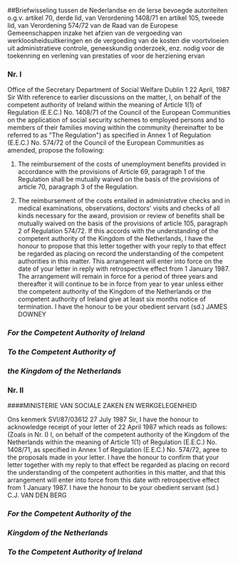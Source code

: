 <meta http-equiv='Content-Type' content='text/html; charset=utf-8' />

##Briefwisseling tussen de Nederlandse en de Ierse bevoegde autoriteiten o.g.v. artikel 70, derde lid, van Verordening 1408/71 en artikel 105, tweede lid, van Verordening 574/72 van de Raad van de Europese Gemeenschappen inzake het afzien van de vergoeding van werkloosheidsuitkeringen en de vergoeding van de kosten die voortvloeien uit administratieve controle, geneeskundig onderzoek, enz. nodig voor de toekenning en verlening van prestaties of voor de herziening ervan

###   Nr. I  

Office of the Secretary Department of Social Welfare Dublin 1 22 April, 1987 Sir With reference to earlier discussions on the matter, I, on behalf of the competent authority of Ireland within the meaning of Article 1(1) of Regulation (E.E.C.) No. 1408/71 of the Council of the European Communities on the application of social security schemes to employed persons and to members of their families moving within the community (hereinafter to be referred to as "The Regulation") as specified in Annex 1 of Regulation (E.E.C.) No. 574/72 of the Council of the European Communities as amended, propose the following: 

1. The reimbursement of the costs of unemployment benefits provided in accordance with the provisions of Article 69, paragraph 1 of the Regulation shall be mutually waived on the basis of the provisions of article 70, paragraph 3 of the Regulation.  

2. The reimbursement of the costs entailed in administrative checks and in medical examinations, observations, doctors' visits and checks of all kinds necessary for the award, provision or review of benefits shall be mutually waived on the basis of the provisions of article 105, paragraph 2 of Regulation 574/72.   If this accords with the understanding of the competent authority of the Kingdom of the Netherlands, I have the honour to propose that this letter together with your reply to that effect be regarded as placing on record the understanding of the competent authorities in this matter. This arrangement will enter into force on the date of your letter in reply with retrospective effect from 1 January 1987. The arrangement will remain in force for a period of three years and thereafter it will continue to be in force from year to year unless either the competent authority of the Kingdom of the Netherlands or the competent authority of Ireland give at least six months notice of termination. I have the honour to be your obedient servant (sd.) JAMES DOWNEY 
### *For the Competent Authority of Ireland* 

### *To the Competent Authority of* 

### *the Kingdom of the Netherlands* 

###   Nr. II  

####MINISTERIE VAN SOCIALE ZAKEN EN WERKGELEGENHEID

Ons kenmerk SVI/87/03612 27 July 1987 Sir, I have the honour to acknowledge receipt of your letter of 22 April 1987 which reads as follows:  (Zoals in Nr. I)  I, on behalf of the competent authority of the Kingdom of the Netherlands within the meaning of Article 1(1) of Regulation (E.E.C.) No. 1408/71, as specified in Annex 1 of Regulation (E.E.C.) No. 574/72, agree to the proposals made in your letter. I have the honour to confirm that your letter together with my reply to that effect be regarded as placing on record the understanding of the competent authorities in this matter, and that this arrangement will enter into force from this date with retrospective effect from 1 January 1987. I have the honour to be your obedient servant (sd.) C.J. VAN DEN BERG 
### *For the Competent Authority of the* 

### *Kingdom of the Netherlands* 

### *To the Competent Authority of Ireland* 

